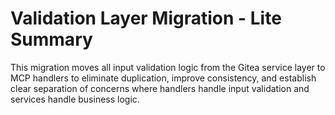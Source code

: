 # Validation Layer Migration - Lite Summary

This migration moves all input validation logic from the Gitea service layer to MCP handlers to eliminate duplication, improve consistency, and establish clear separation of concerns where handlers handle input validation and services handle business logic.